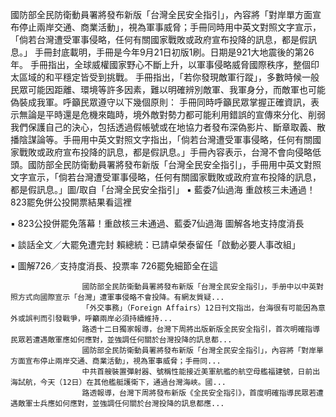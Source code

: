 
國防部全民防衛動員署將發布新版「台灣全民安全指引」，內容將「對岸單方面宣布停止兩岸交通、商業活動」，視為軍事威脅；手冊同時用中英文對照文字宣示，「倘若台灣遭受軍事侵略，任何有關國家戰敗或政府宣布投降的訊息，都是假訊息。」
手冊封底載明，手冊是今年9月21日初版1刷。日期是921大地震後的第26年。
手冊指出，全球威權國家野心不斷上升，以軍事侵略威脅國際秩序，整個印太區域的和平穩定皆受到挑戰。
手冊指出，「若你發現敵軍行蹤」，多數時候一般民眾可能因距離、環境等許多因素，難以明確辨別敵軍、我軍身分，而敵軍也可能偽裝成我軍。呼籲民眾遵守以下幾個原則：
手冊同時呼籲民眾掌握正確資訊，表示無論是平時還是危機來臨時，境外敵對勢力都可能利用錯誤的宣傳來分化、削弱我們保護自己的決心，包括透過假帳號或在地協力者發布深偽影片、斷章取義、散播陰謀論等。手冊用中英文對照文字指出，「倘若台灣遭受軍事侵略，任何有關國家戰敗或政府宣布投降的訊息，都是假訊息。」手冊內容表示，台灣不會向侵略低頭。國防部全民防衛動員署將發布新版「台灣全民安全指引」，手冊用中英文對照文字宣示，「倘若台灣遭受軍事侵略，任何有關國家戰敗或政府宣布投降的訊息，都是假訊息。」圖/取自「台灣全民安全指引」
 ▪ 藍委7仙過海 重啟核三未通過！823罷免併公投開票結果看這裡

 ▪ 823公投併罷免落幕！重啟核三未通過、藍委7仙過海 圖解各地支持度消長

 ▪ 談話全文／大罷免遭完封 賴總統：已請卓榮泰留任「啟動必要人事改組」


 ▪ 圖解726／支持度消長、投票率 726罷免細節全在這 

                    國防部全民防衛動員署將發布新版「台灣全民安全指引」，手册中以中英對照方式向國際宣示「台灣」遭軍事侵略不會投降。有網友質疑...                  
                    「外交事務」（Foreign Affairs）12日刊文指出，台海很有可能因為意外或誤判而引發戰爭，呼籲兩岸必須持續維持...                  
                    路透十二日獨家報導，台灣下周將出版新版全民安全指引，首次明確指導民眾若遭遇敵軍應如何應對，並強調任何關於台灣投降的訊息都...                  
                    國防部全民防衛動員署將發布新版「台灣全民安全指引」，內容將「對岸單方面宣布停止兩岸交通、商業活動」，視為軍事威脅；手冊同...                  
                    中共首艘裝置彈射器、號稱性能接近美軍航艦的航空母艦福建號，日前出海試航，今天（12日）在其他艦艇護衛下，通過台灣海峽。國...                  
                    路透報導，台灣下周將發布新版《全民安全指引》，首度明確指導民眾若遭遇敵軍士兵應如何應對，並強調任何關於台灣投降的訊息都應...                  